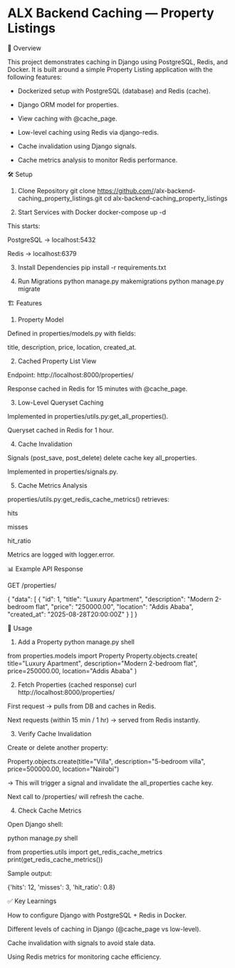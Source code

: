 # ALX Backend Caching — Property Listings
📌 Overview

This project demonstrates caching in Django using PostgreSQL, Redis, and Docker.
It is built around a simple Property Listing application with the following features:

- Dockerized setup with PostgreSQL (database) and Redis (cache).

- Django ORM model for properties.

- View caching with @cache_page.

- Low-level caching using Redis via django-redis.

- Cache invalidation using Django signals.

- Cache metrics analysis to monitor Redis performance.

🛠️ Setup
1. Clone Repository
git clone https://github.com/<Bemnet57>/alx-backend-caching_property_listings.git
cd alx-backend-caching_property_listings

2. Start Services with Docker
docker-compose up -d


This starts:

PostgreSQL → localhost:5432

Redis → localhost:6379

3. Install Dependencies
pip install -r requirements.txt

4. Run Migrations
python manage.py makemigrations
python manage.py migrate

🏗️ Features
1. Property Model

Defined in properties/models.py with fields:

title, description, price, location, created_at.

2. Cached Property List View

Endpoint: http://localhost:8000/properties/

Response cached in Redis for 15 minutes with @cache_page.

3. Low-Level Queryset Caching

Implemented in properties/utils.py:get_all_properties().

Queryset cached in Redis for 1 hour.

4. Cache Invalidation

Signals (post_save, post_delete) delete cache key all_properties.

Implemented in properties/signals.py.

5. Cache Metrics Analysis

properties/utils.py:get_redis_cache_metrics() retrieves:

hits

misses

hit_ratio

Metrics are logged with logger.error.

📊 Example API Response

GET /properties/

{
  "data": [
    {
      "id": 1,
      "title": "Luxury Apartment",
      "description": "Modern 2-bedroom flat",
      "price": "250000.00",
      "location": "Addis Ababa",
      "created_at": "2025-08-28T20:00:00Z"
    }
  ]
}

🚀 Usage
1. Add a Property
python manage.py shell

from properties.models import Property
Property.objects.create(
    title="Luxury Apartment",
    description="Modern 2-bedroom flat",
    price=250000.00,
    location="Addis Ababa"
)

2. Fetch Properties (cached response)
curl http://localhost:8000/properties/


First request → pulls from DB and caches in Redis.

Next requests (within 15 min / 1 hr) → served from Redis instantly.

3. Verify Cache Invalidation

Create or delete another property:

Property.objects.create(title="Villa", description="5-bedroom villa", price=500000.00, location="Nairobi")


→ This will trigger a signal and invalidate the all_properties cache key.

Next call to /properties/ will refresh the cache.

4. Check Cache Metrics

Open Django shell:

python manage.py shell

from properties.utils import get_redis_cache_metrics
print(get_redis_cache_metrics())


Sample output:

{'hits': 12, 'misses': 3, 'hit_ratio': 0.8}

✅ Key Learnings

How to configure Django with PostgreSQL + Redis in Docker.

Different levels of caching in Django (@cache_page vs low-level).

Cache invalidation with signals to avoid stale data.

Using Redis metrics for monitoring cache efficiency.